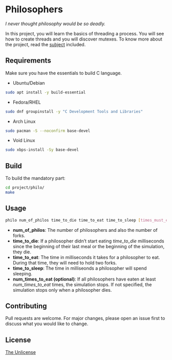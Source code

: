 # Philosophers

*I never thought philosophy would be so deadly.*

In this project, you will learn the basics of threading a process.
You will see how to create threads and you will discover mutexes.
To know more about the project, read the [subject](subject/en.subject.pdf) included.

## Requirements

Make sure you have the essentials to build C language.

* Ubuntu/Debian

```bash
sudo apt install -y build-essential
```

* Fedora/RHEL

```bash
sudo dnf groupinstall -y "C Development Tools and Libraries"
```

* Arch Linux

```bash
sudo pacman -S --noconfirm base-devel
```

* Void Linux

```bash
sudo xbps-install -Sy base-devel
```

## Build

To build the mandatory part:

```bash
cd project/philo/
make
```

## Usage

```bash
philo num_of_philos time_to_die time_to_eat time_to_sleep [times_must_eat]
```

* **num_of_philos**: The number of philosophers and also the number of forks.
* **time_to_die**: If a philosopher didn’t start eating *time_to_die* milliseconds
    since the beginning of their last meal or the beginning of the simulation, they die.
* **time_to_eat**: The time in milliseconds it takes for a philosopher to eat.
    During that time, they will need to hold two forks.
* **time_to_sleep**: The time in milliseonds a philosopher will spend sleeping.
* **num_times_to_eat (optional)**: If all philosophers have eaten at least *num_times_to_eat* times,
    the simulation stops. If not specified, the simulation stops only when a philosopher dies.

## Contributing

Pull requests are welcome. For major changes, please open an issue first
to discuss what you would like to change.

## License

[The Unlicense](https://choosealicense.com/licenses/unlicense/)
